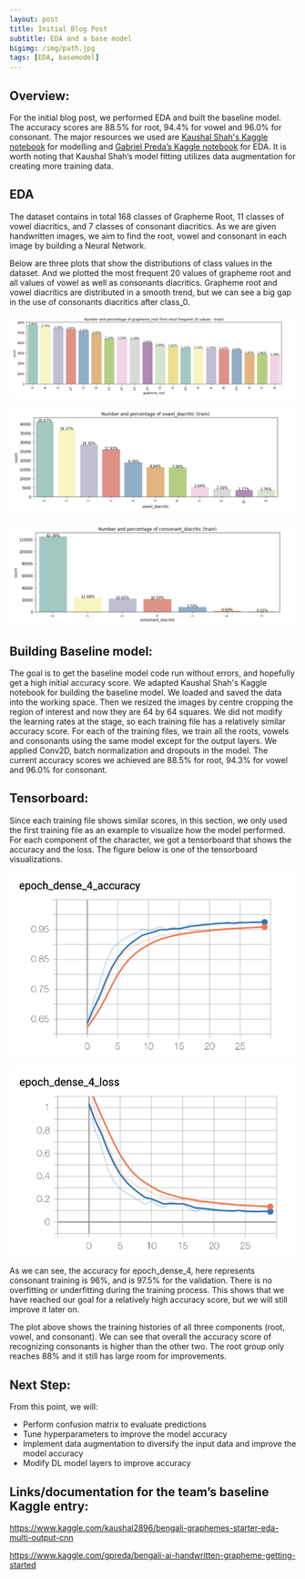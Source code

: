 ```yaml
---
layout: post
title: Initial Blog Post
subtitle: EDA and a base model
bigimg: /img/path.jpg
tags: [EDA, basemodel]
---
```


## Overview: 

For the initial blog post, we performed EDA and built the baseline model. The accuracy scores are 88.5% for root, 94.4% for vowel and 96.0% for consonant. The major resources we used are [Kaushal Shah's Kaggle notebook](https://www.kaggle.com/kaushal2896/bengali-graphemes-starter-eda-multi-output-cnn) for modelling and [Gabriel Preda’s Kaggle notebook](https://www.kaggle.com/gpreda/bengali-ai-handwritten-grapheme-getting-started) for EDA. It is worth noting that Kaushal Shah’s model fitting utilizes data augmentation for creating more training data.


## EDA

The dataset contains in total 168 classes of Grapheme Root, 11 classes of vowel diacritics, and 7 classes of consonant diacritics. As we are given handwritten images, we aim to find the root, vowel and consonant in each image by building a Neural Network. 

Below are three plots that show the distributions of class values in the dataset. And we plotted the most frequent 20 values of grapheme root and all values of vowel as well as consonants diacritics. Grapheme root and vowel diacritics are distributed in a smooth trend, but we can see a big gap in the use of consonants diacritics after class_0. 

![grapheme_root](/img/grapheme_root.png)

![vowel](/img/vowel.png)

![consonant](/img/consonant.png)



## Building Baseline model:

The goal is to get the baseline model code run without errors, and hopefully get a high initial accuracy score. We adapted Kaushal Shah's Kaggle notebook for building the baseline model. We loaded and saved the data into the working space. Then we resized the images by centre cropping the region of interest and now they are 64 by 64 squares.
We did not modify the learning rates at the stage, so each training file has a relatively similar accuracy score. For each of the training files, we train all the roots, vowels and consonants using the same model except for the output layers. We applied Conv2D, batch normalization and dropouts in the model. The current accuracy scores we achieved are 88.5% for root, 94.3% for vowel and 96.0% for consonant. 


## Tensorboard:

Since each training file shows similar scores, in this section, we only used the first training file as an example to visualize how the model performed. For each component of the character, we got a tensorboard that shows the accuracy and the loss. The figure below is one of the tensorboard visualizations. 

![tensorboard](/img/e4accuracy.png)

![tensorboard1](/img/e4loss.png)

As we can see, the accuracy for epoch_dense_4, here represents consonant training is 96%, and is 97.5% for the validation. There is no overfitting or underfitting during the training process. This shows that we have reached our goal for a relatively high accuracy score, but we will still improve it later on. 

The plot above shows the training histories of all three components (root, vowel, and consonant). We can see that overall the accuracy score of recognizing consonants is higher than the other two. The root group only reaches 88% and it still has large room for improvements.  


## Next Step:

From this point, we will:
- Perform confusion matrix to evaluate predictions
- Tune hyperparameters to improve the model accuracy
- Implement data augmentation to diversify the input data and improve the model accuracy
- Modify DL model layers to improve accuracy

## Links/documentation for the team’s baseline Kaggle entry:

https://www.kaggle.com/kaushal2896/bengali-graphemes-starter-eda-multi-output-cnn

https://www.kaggle.com/gpreda/bengali-ai-handwritten-grapheme-getting-started



